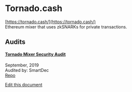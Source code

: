 
# Tornado.cash
  
[https://tornado.cash/](https://tornado.cash/)<br>
Ethereum mixer that uses zkSNARKs for private transactions.


## Audits



#### [Tornado Mixer Security Audit](https://blog.smartdec.net/tornado-mixer-security-audit-fe1976d439e8)

September, 2019<br>
Audited by: SmartDec<br>
[Repo](https://github.com/tornadocash/tornado-core/tree/51b06ed661ad0d480c9995401ed47cc324e1ac7e)
      

  





[Edit this document](https://github.com/ConsenSys/blockchainSecurityDB/blob/master/projects/tornado-cash.json)